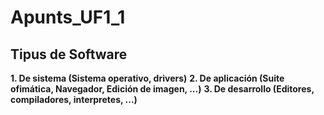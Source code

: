 # Apunts_UF1_1
## Tipus de Software
 **1. De sistema (Sistema operativo, drivers)**
 **2. De aplicación (Suite ofimática, Navegador, Edición de imagen, ...)**
 **3. De desarrollo (Editores, compiladores, interpretes, ...)**  
 

